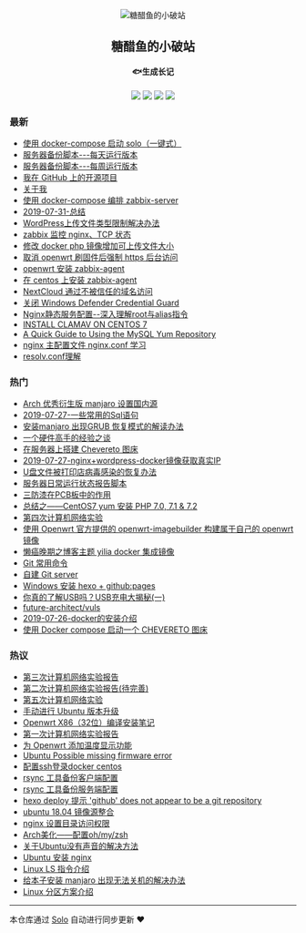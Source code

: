 <p align="center"><img alt="糖醋鱼的小破站" src="https://static.b3log.org/images/brand/solo-32.png"></p><h2 align="center">
糖醋鱼的小破站
</h2>

<h4 align="center">🐟生成长记</h4>
<p align="center"><a title="糖醋鱼的小破站" target="_blank" href="https://github.com/expoli/solo-blog"><img src="https://img.shields.io/github/last-commit/expoli/solo-blog.svg?style=flat-square&color=FF9900"></a>
<a title="GitHub repo size in bytes" target="_blank" href="https://github.com/expoli/solo-blog"><img src="https://img.shields.io/github/repo-size/expoli/solo-blog.svg?style=flat-square"></a>
<a title="Solo Version" target="_blank" href="https://github.com/b3log/solo/releases"><img src="https://img.shields.io/badge/solo-3.6.3-f1e05a.svg?style=flat-square&color=blueviolet"></a>
<a title="Hits" target="_blank" href="https://github.com/b3log/hits"><img src="https://hits.b3log.org/expoli/solo-blog.svg"></a></p>

### 最新

* [使用 docker-compose 启动 solo（一键式）](https://expoli.tech/articles/2019/08/02/1564718521702.html)
* [服务器备份脚本---每天运行版本](https://expoli.tech/articles/2019/08/02/1564714960295.html)
* [服务器备份脚本---每周运行版本](https://expoli.tech/articles/2019/08/02/1564714959469.html)
* [我在 GitHub 上的开源项目](https://expoli.tech/my-github-repos)
* [关于我](https://expoli.tech/articles/2019/08/01/1564714954727.html)
* [使用 docker-compose 编排 zabbix-server](https://expoli.tech/articles/2019/08/01/1564656221752.html)
* [2019-07-31-总结](https://expoli.tech/articles/2019/07/30/1564656221252.html)
* [WordPress上传文件类型限制解决办法](https://expoli.tech/articles/2019/07/30/1564656221047.html)
* [zabbix 监控 nginx、TCP 状态](https://expoli.tech/articles/2019/07/30/1564656220810.html)
* [修改 docker php 镜像增加可上传文件大小](https://expoli.tech/articles/2019/07/30/1564656220499.html)
* [取消 openwrt 刷固件后强制 https 后台访问](https://expoli.tech/articles/2019/07/30/1564656220231.html)
* [openwrt 安装 zabbix-agent](https://expoli.tech/articles/2019/07/30/1564656214475.html)
* [在 centos 上安装 zabbix-agent](https://expoli.tech/articles/2019/07/30/1564656213661.html)
* [NextCloud 通过不被信任的域名访问](https://expoli.tech/articles/2019/07/29/1564656219723.html)
* [关闭 Windows Defender Credential Guard](https://expoli.tech/articles/2019/07/29/1564656219981.html)
* [Nginx静态服务配置--深入理解root与alias指令](https://expoli.tech/articles/2019/07/28/1564656219448.html)
* [INSTALL CLAMAV ON CENTOS 7](https://expoli.tech/articles/2019/07/27/1564656222498.html)
* [A Quick Guide to Using the MySQL Yum Repository](https://expoli.tech/articles/2019/07/27/1564656222094.html)
* [nginx 主配置文件 nginx.conf 学习](https://expoli.tech/articles/2019/07/27/1564656221533.html)
* [resolv.conf理解](https://expoli.tech/articles/2019/07/27/1564656218143.html)

### 热门

* [Arch 优秀衍生版 manjaro 设置国内源](https://expoli.tech/articles/2018/04/29/1564656227925.html)
* [2019-07-27-一些常用的Sql语句](https://expoli.tech/articles/2019/07/27/1564656218398.html)
* [安装manjaro 出现GRUB 恢复模式的解读办法](https://expoli.tech/articles/2018/04/29/1564656228433.html)
* [一个硬件高手的经验之谈](https://expoli.tech/articles/2018/10/19/1564656232031.html)
* [在服务器上搭建 Chevereto 图床](https://expoli.tech/articles/2018/10/20/1564656233122.html)
* [2019-07-27-nginx+wordpress-docker镜像获取真实IP](https://expoli.tech/articles/2019/07/27/1564656217457.html)
* [U盘文件被打印店病毒感染的恢复办法](https://expoli.tech/articles/2018/05/08/1564714955170.html)
* [服务器日常运行状态报告脚本](https://expoli.tech/articles/2018/10/27/1564656234672.html)
* [三防漆在PCB板中的作用](https://expoli.tech/articles/2018/10/19/1564656232920.html)
* [总结之——CentOS7 yum 安装 PHP 7.0, 7.1 & 7.2](https://expoli.tech/articles/2019/07/26/1564656215136.html)
* [第四次计算机网络实验](https://expoli.tech/articles/2019/04/15/1564656239121.html)
* [使用 Openwrt 官方提供的 openwrt-imagebuilder 构建属于自己的 openwrt 镜像](https://expoli.tech/articles/2019/03/22/1564656237381.html)
* [懒癌晚期之博客主题 yilia docker 集成镜像](https://expoli.tech/articles/2018/11/17/1564656234922.html)
* [Git 常用命令](https://expoli.tech/articles/2018/10/26/1564656233378.html)
* [自建 Git server](https://expoli.tech/articles/2018/10/26/1564656233812.html)
* [Windows 安装 hexo + github:pages](https://expoli.tech/articles/2018/10/26/1564656234016.html)
* [你真的了解USB吗？USB充电大揭秘(一)](https://expoli.tech/articles/2018/10/19/1564656232302.html)
* [future-architect/vuls](https://expoli.tech/articles/2019/07/26/1564656214837.html)
* [2019-07-26-docker的安装介绍](https://expoli.tech/articles/2019/07/26/1564656214175.html)
* [使用 Docker compose 启动一个 CHEVERETO 图床](https://expoli.tech/articles/2019/07/27/1564656216037.html)

### 热议

* [第三次计算机网络实验报告](https://expoli.tech/articles/2019/04/15/1564656238929.html)
* [第二次计算机网络实验报告(待完善)](https://expoli.tech/articles/2019/04/15/1564656238673.html)
* [第五次计算机网络实验](https://expoli.tech/articles/2019/04/17/1564656239324.html)
* [手动进行 Ubuntu 版本升级](https://expoli.tech/articles/2019/03/22/1564656238079.html)
* [Openwrt X86（32位）编译安装笔记](https://expoli.tech/articles/2019/03/14/1564656236948.html)
* [第一次计算机网络实验报告](https://expoli.tech/articles/2019/03/22/1564656237598.html)
* [为 Openwrt 添加温度显示功能](https://expoli.tech/articles/2019/03/22/1564656238463.html)
* [Ubuntu Possible missing firmware error](https://expoli.tech/articles/2019/03/22/1564656237880.html)
* [配置ssh登录docker centos](https://expoli.tech/articles/2018/11/17/1564656235228.html)
* [rsync 工具备份客户端配置](https://expoli.tech/articles/2018/11/18/1564656235627.html)
* [rsync 工具备份服务端配置](https://expoli.tech/articles/2018/11/18/1564656235928.html)
* [hexo deploy 提示 'github' does not appear to be a git repository](https://expoli.tech/articles/2018/11/17/1564656235419.html)
* [ubuntu 18.04 镜像源整合](https://expoli.tech/articles/2018/11/18/1564656236180.html)
* [nginx 设置目录访问权限](https://expoli.tech/articles/2018/04/16/1564656224308.html)
* [Arch美化——配置oh/my/zsh](https://expoli.tech/articles/2018/04/29/1564656227508.html)
* [关于Ubuntu没有声音的解决方法](https://expoli.tech/articles/2018/04/07/1564656223111.html)
* [Ubuntu 安装 nginx](https://expoli.tech/articles/2018/04/16/1564656224516.html)
* [Linux LS 指令介绍](https://expoli.tech/articles/2018/04/27/1564656226697.html)
* [给本子安装 manjaro 出现无法关机的解决办法](https://expoli.tech/articles/2018/04/29/1564656228192.html)
* [Linux 分区方案介绍](https://expoli.tech/articles/2018/04/27/1564656226278.html)

---

本仓库通过 [Solo](https://github.com/b3log/solo) 自动进行同步更新 ❤️ 